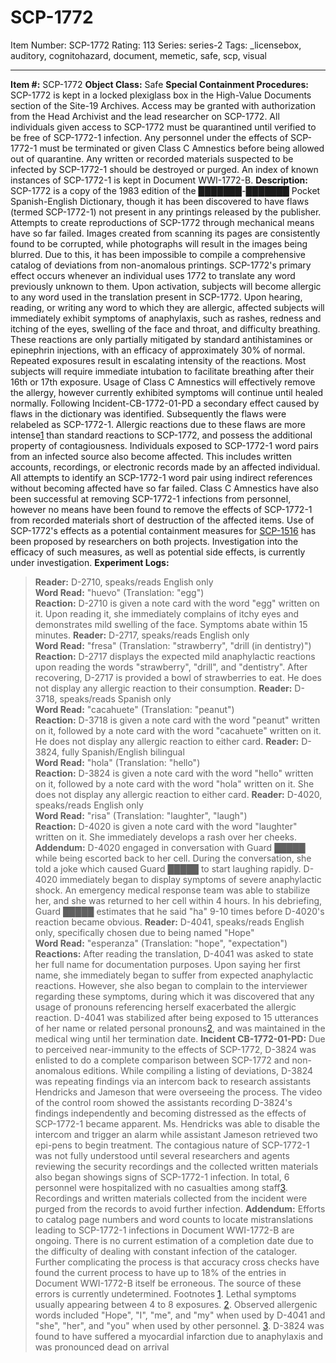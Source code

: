 # SCP-1772
Item Number: SCP-1772
Rating: 113
Series: series-2
Tags: _licensebox, auditory, cognitohazard, document, memetic, safe, scp, visual

---

**Item #:** SCP-1772
**Object Class:** Safe
**Special Containment Procedures:** SCP-1772 is kept in a locked plexiglass box in the High-Value Documents section of the Site-19 Archives. Access may be granted with authorization from the Head Archivist and the lead researcher on SCP-1772.
All individuals given access to SCP-1772 must be quarantined until verified to be free of SCP-1772-1 infection. Any personnel under the effects of SCP-1772-1 must be terminated or given Class C Amnestics before being allowed out of quarantine. Any written or recorded materials suspected to be infected by SCP-1772-1 should be destroyed or purged.
An index of known instances of SCP-1772-1 is kept in Document WWI-1772-B.
**Description:** SCP-1772 is a copy of the 1983 edition of the ███████-███████ Pocket Spanish-English Dictionary, though it has been discovered to have flaws (termed SCP-1772-1) not present in any printings released by the publisher. Attempts to create reproductions of SCP-1772 through mechanical means have so far failed. Images created from scanning its pages are consistently found to be corrupted, while photographs will result in the images being blurred. Due to this, it has been impossible to compile a comprehensive catalog of deviations from non-anomalous printings.
SCP-1772's primary effect occurs whenever an individual uses 1772 to translate any word previously unknown to them. Upon activation, subjects will become allergic to any word used in the translation present in SCP-1772.
Upon hearing, reading, or writing any word to which they are allergic, affected subjects will immediately exhibit symptoms of anaphylaxis, such as rashes, redness and itching of the eyes, swelling of the face and throat, and difficulty breathing. These reactions are only partially mitigated by standard antihistamines or epinephrin injections, with an efficacy of approximately 30% of normal. Repeated exposures result in escalating intensity of the reactions. Most subjects will require immediate intubation to facilitate breathing after their 16th or 17th exposure.
Usage of Class C Amnestics will effectively remove the allergy, however currently exhibited symptoms will continue until healed normally.
Following Incident-CB-1772-01-PD a secondary effect caused by flaws in the dictionary was identified. Subsequently the flaws were relabeled as SCP-1772-1. Allergic reactions due to these flaws are more intense[1](javascript:;) than standard reactions to SCP-1772, and possess the additional property of contagiousness.
Individuals exposed to SCP-1772-1 word pairs from an infected source also become affected. This includes written accounts, recordings, or electronic records made by an affected individual. All attempts to identify an SCP-1772-1 word pair using indirect references without becoming affected have so far failed.
Class C Amnestics have also been successful at removing SCP-1772-1 infections from personnel, however no means have been found to remove the effects of SCP-1772-1 from recorded materials short of destruction of the affected items.
Use of SCP-1772's effects as a potential containment measures for [SCP-1516](/scp-1516) has been proposed by researchers on both projects. Investigation into the efficacy of such measures, as well as potential side effects, is currently under investigation.
**Experiment Logs:**
> **Reader:** D-2710, speaks/reads English only  
>  **Word Read:** "huevo" (Translation: "egg")  
>  **Reaction:** D-2710 is given a note card with the word "egg" written on it. Upon reading it, she immediately complains of itchy eyes and demonstrates mild swelling of the face. Symptoms abate within 15 minutes.
> **Reader:** D-2717, speaks/reads English only  
>  **Word Read:** "fresa" (Translation: "strawberry", "drill (in dentistry)")  
>  **Reaction:** D-2717 displays the expected mild anaphylactic reactions upon reading the words "strawberry", "drill", and "dentistry". After recovering, D-2717 is provided a bowl of strawberries to eat. He does not display any allergic reaction to their consumption.
> **Reader:** D-3718, speaks/reads Spanish only  
>  **Word Read:** "cacahuete" (Translation: "peanut")  
>  **Reaction:** D-3718 is given a note card with the word "peanut" written on it, followed by a note card with the word "cacahuete" written on it. He does not display any allergic reaction to either card.
> **Reader:** D-3824, fully Spanish/English bilingual  
>  **Word Read:** "hola" (Translation: "hello")  
>  **Reaction:** D-3824 is given a note card with the word "hello" written on it, followed by a note card with the word "hola" written on it. She does not display any allergic reaction to either card.
> **Reader:** D-4020, speaks/reads English only  
>  **Word Read:** "risa" (Translation: "laughter", "laugh")  
>  **Reaction:** D-4020 is given a note card with the word "laughter" written on it. She immediately develops a rash over her cheeks.  
>  **Addendum:** D-4020 engaged in conversation with Guard █████ while being escorted back to her cell. During the conversation, she told a joke which caused Guard █████ to start laughing rapidly. D-4020 immediately began to display symptoms of severe anaphylactic shock. An emergency medical response team was able to stabilize her, and she was returned to her cell within 4 hours. In his debriefing, Guard █████ estimates that he said "ha" 9-10 times before D-4020's reaction became obvious.
> **Reader:** D-4041, speaks/reads English only, specifically chosen due to being named "Hope"  
>  **Word Read:** "esperanza" (Translation: "hope", "expectation")  
>  **Reactions:** After reading the translation, D-4041 was asked to state her full name for documentation purposes. Upon saying her first name, she immediately began to suffer from expected anaphylactic reactions. However, she also began to complain to the interviewer regarding these symptoms, during which it was discovered that any usage of pronouns referencing herself exacerbated the allergic reaction. D-4041 was stabilized after being exposed to 15 utterances of her name or related personal pronouns[2](javascript:;), and was maintained in the medical wing until her termination date.
**Incident CB-1772-01-PD:** Due to perceived near-immunity to the effects of SCP-1772, D-3824 was enlisted to do a complete comparison between SCP-1772 and non-anomalous editions. While compiling a listing of deviations, D-3824 was repeating findings via an intercom back to research assistants Hendricks and Jameson that were overseeing the process.
The video of the control room showed the assistants recording D-3824's findings independently and becoming distressed as the effects of SCP-1772-1 became apparent. Ms. Hendricks was able to disable the intercom and trigger an alarm while assistant Jameson retrieved two epi-pens to begin treatment.
The contagious nature of SCP-1772-1 was not fully understood until several researchers and agents reviewing the security recordings and the collected written materials also began showings signs of SCP-1772-1 infection. In total, 6 personnel were hospitalized with no casualties among staff[3](javascript:;).
Recordings and written materials collected from the incident were purged from the records to avoid further infection.
**Addendum:** Efforts to catalog page numbers and word counts to locate mistranslations leading to SCP-1772-1 infections in Document WWI-1772-B are ongoing. There is no current estimation of a completion date due to the difficulty of dealing with constant infection of the cataloger. Further complicating the process is that accuracy cross checks have found the current process to have up to 18% of the entries in Document WWI-1772-B itself be erroneous. The source of these errors is currently undetermined.
Footnotes
[1](javascript:;). Lethal symptoms usually appearing between 4 to 8 exposures.
[2](javascript:;). Observed allergenic words included "Hope", "I", "me", and "my" when used by D-4041 and "she", "her", and "you" when used by other personnel.
[3](javascript:;). D-3824 was found to have suffered a myocardial infarction due to anaphylaxis and was pronounced dead on arrival